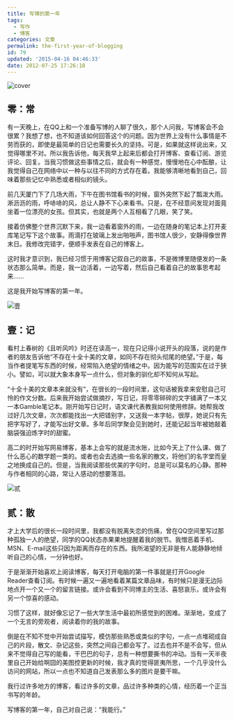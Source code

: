 ```yaml
---
title: 写博的第一年
tags:
  - 写作
  - 博客
categories: 文章
permalink: the-first-year-of-blogging
id: 79
updated: '2015-04-16 04:46:33'
date: 2012-07-25 17:26:18
---
```


![cover](https://cat.yufan.me/cats/011111PCo.jpg)

## 零：常

有一天晚上，在QQ上和一个准备写博的人聊了很久，那个人问我，写博客会不会很累？我想了想，也不知道该如何回答这个的问题。因为世界上没有什么事情是不劳而获的，即使是最简单的日记也需要长久的坚持。可是，如果就这样说出来，又觉得哪里不对。所以我告诉他，每天我早上起来后都会打开博客、查看订阅、游览评论、回复。当我习惯做这些事情之后，就会有一种感觉，慢慢地在心中酝酿，让我觉得自己在网络中以一种与以往不同的方式存在着。我能够清晰地看到自己，回味着那些记忆中熟悉或者相似的镜头。

<!--more-->

前几天厦门下了几场大雨，下午在图书馆看书的时候，窗外突然下起了瓢泼大雨。淅沥沥的雨，呼哧哧的风，总让人静不下心来看书。只是，在不经意间发现对面竟坐着一位漂亮的女孩。但其实，也就是两个人互相看了几眼，笑了笑。

接着仿佛整个世界沉默下来，我一边看着窗外的雨，一边在随身的笔记本上打开麦库笔记写下这个故事。雨滴打在玻璃上发出啪啪声，图书馆人很少，安静得像世界末日。我修改完错字，便顺手发表在自己的博客上。

这时我才意识到，我已经习惯于用博客记叙自己的故事，不是微博里随便发的一条状态那么简单。而是，我一边活着，一边写着，然后自己看着自己的故事思考起来……

这是我开始写博客的第一年。

![壹](https://cat.yufan.me/cats/011111h0q.jpg)

## 壹：记

看村上春树的《且听风吟》时还在读高一，现在只记得小说开头的段落，说的是作者的朋友告诉他“不存在十全十美的文章，如同不存在彻头彻尾的绝望。”于是，每当作者提笔写东西的时候，经常陷入绝望的情绪之中。因为能写的范围实在过于狭小。譬如，可以就大象本身写一点什么，但对象的驯化却不知何从写起。

“十全十美的文章本来就没有”，在很长的一段时间里，这句话被我拿来安慰自己可怜的作文分数。后来我开始尝试做摘抄，写日记，将零零碎碎的文字铺满了一本又一本Gamble笔记本。刚开始写日记时，语文课代表教我如何使用修辞。她帮我改过好几次文章，次次都能找出一大把错别字，又送我一本字帖，很厚，她说只有先把字写好了，才能写出好文章。多年后同学聚会见到她时，还能记起当年被她敲着脑袋强迫炼字时的甜蜜。

高二的时开始写网易博客，基本上会写的就是流水账，比如今天上了什么课、做了什么恶心的数学题一类的。或者也会去选摘一些名家的散文，将他们的名字堂而皇之地换成自己的。但是，当我阅读那些优美的字句时，总是可以莫名的心静。那种与作者相同的心路，常让人感动的想要落泪。

![贰](https://cat.yufan.me/cats/011111FC1.jpg)

## 贰：散

才上大学后的很长一段时间里，我都没有脱离失恋的伤痛，曾在QQ空间里写过那种孤独一人的绝望，同学的QQ状态赤果果地提醒着我的脱节。我憎恶着手机、MSN、E-mail这些只因为距离而存在的东西。我所渴望的无非是有人能静静地倾听自己的心情，一分钟也好。

于是渐渐开始喜欢上阅读博客，每天打开电脑的第一件事就是打开Google Reader查看订阅。有时候一遍又一遍地看着某篇文章品味，有时候只是漫无边际地点开一个又一个的留言链接。或许会看到不同博主的生活、喜怒哀乐，或许会有另一个惊喜的感动。

习惯了这样，就好像忘记了一些大学生活中最初所感觉到的困难。渐渐地，变成了一个无言的旁观者，阅读着你的我的故事。

倒是在不知不觉中开始尝试描写，模仿那些熟悉或类似的字句，一点一点堆砌成自己的片段，散文、杂记这些，突然之间自己都会写了。过去也并不是不会写，但从来不觉得自己写的能看，干巴巴的句子，总有一种想要撕书的冲动。当有一天半夜里自己开始给啊囧的美图控更新的时候，我才真的觉得匪夷所思，一个几乎没什么访问的网站，所以一点也不知道自己发表那么多的图片是要干嘛。

我行过许多地方的博客，看过许多的文章，品过许多种类的心情，经历着一个正当书写的年龄。

写博客的第一年，自己对自己说：“我能行。”
